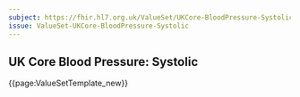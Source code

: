 ```yaml
---
subject: https://fhir.hl7.org.uk/ValueSet/UKCore-BloodPressure-Systolic
issue: ValueSet-UKCore-BloodPressure-Systolic
---
```

## UK Core Blood Pressure: Systolic

{{page:ValueSetTemplate_new}}